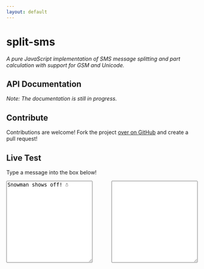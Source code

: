 ```yaml
---
layout: default
---
```


**split-sms**
===========
<span id="summary">*A pure JavaScript implementation of SMS message splitting and part calculation with support for GSM and Unicode.*</span>

## API Documentation

*Note: The documentation is still in progress.*

## Contribute
Contributions are welcome! Fork the project [over on GitHub](https://github.com/codesleuth/split-sms "split-sms") and create a pull request!

## Live Test

Type a message into the box below!

<div>
  <div style="width: 45%; float: right">
    <textarea id="info" rows="14" style="width: 100%" readonly></textarea>
  </div>
  <div style="width: 45%">
    <textarea id="message" rows="14" style="width: 100%">Snowman shows off! ☃</textarea>
  </div>
</div>

<script src="live-example.js"></script>